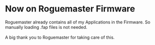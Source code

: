 # Now on Roguemaster Firmware
 Roguemaster already contains all of my Applications in the Firmware. So manually loading .fap files is not needed. 
 <br><br>
 A big thank you to Roguemaster for taking care of this.